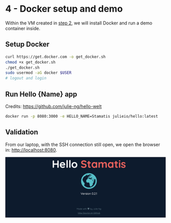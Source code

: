 # 4 - Docker setup and demo

Within the VM created in [step 2](./2-virtual-machine-setup.md), we will install Docker and run a demo container inside.

## Setup Docker

```bash
curl https://get.docker.com -o get_docker.sh
chmod +x get_docker.sh
./get_docker.sh
sudo usermod -aG docker $USER
# logout and login
```

## Run Hello {Name} app

Credits: <https://github.com/julie-ng/hello-welt>

```bash
docker run -p 8080:3000 -e HELLO_NAME=Stamatis julieio/hello:latest
```

## Validation

From our laptop, with the SSH connection still open, we open the browser in: <http://localhost:8080>.

![docker-demo](images/docker-demo-app.png)
